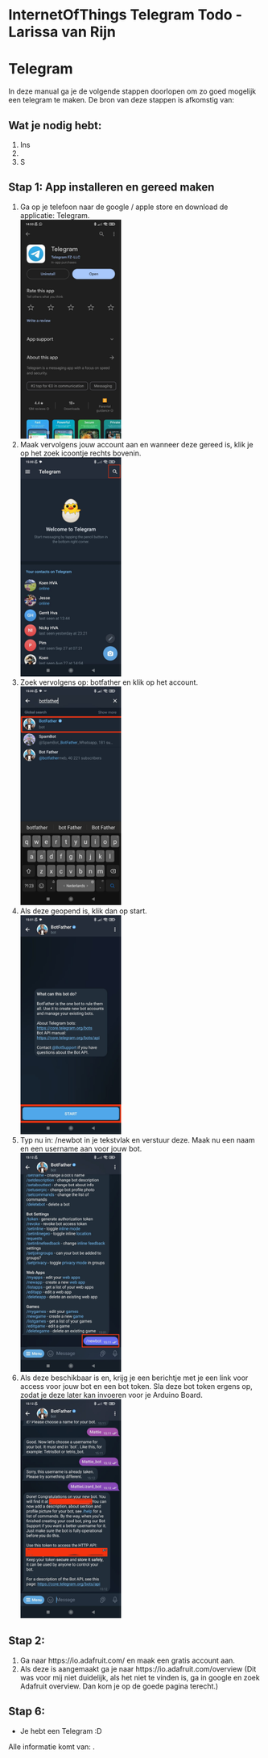 # InternetOfThings Telegram Todo - Larissa van Rijn

<H1> Telegram</H1> 

In deze manual ga je de volgende stappen doorlopen om zo goed mogelijk een telegram te maken.
De bron van deze stappen is afkomstig van: 


<H2>Wat je nodig hebt:</H2>
<ol>
  <li>Ins</li>
  <li></li>
  <li>S</li>
</ol>


<H2>Stap 1: App installeren en gereed maken</H2>
<ol>
  <li>Ga op je telefoon naar de google / apple store en download de applicatie: Telegram. </li>
  <img src="playstore.jpeg" width="200">
  <br>

  <li> Maak vervolgens jouw account aan en wanneer deze gereed is, klik je op het zoek icoontje rechts bovenin. </li>
  <img src="2.jpeg" width="200">
  <br>

  <li> Zoek vervolgens op: botfather en klik op het account. </li>
  <img src="3.jpeg" width="200">
  <br>

   <li> Als deze geopend is, klik dan op start.</li>
  <img src="4.jpeg" width="200">
  <br>

  <li> Typ nu in: /newbot in je tekstvlak en verstuur deze. Maak nu een naam en een username aan voor jouw bot.</li>
  <img src="5.jpeg" width="200">
  <br>

   <li> Als deze beschikbaar is en, krijg je een berichtje met je een link voor access voor jouw bot en een bot token. Sla deze bot token ergens op, zodat je deze later kan invoeren voor je Arduino Board.</li>
  <img src="6.jpeg" width="200">
  <br>
  
</ol>

<H2>Stap 2: </H2>
<ol>
<li> Ga naar https://io.adafruit.com/ en maak een gratis account aan. </li>
<li> Als deze is aangemaakt ga je naar https://io.adafruit.com/overview (Dit was voor mij niet duidelijk, als het niet te vinden is, ga in google en zoek Adafruit overview. Dan kom je op de goede pagina terecht.) </li>
</ol>



<H2>Stap 6: </H2> 
<ul>
<li> Je hebt een Telegram :D </li>
</ul>

Alle informatie komt van: . 
